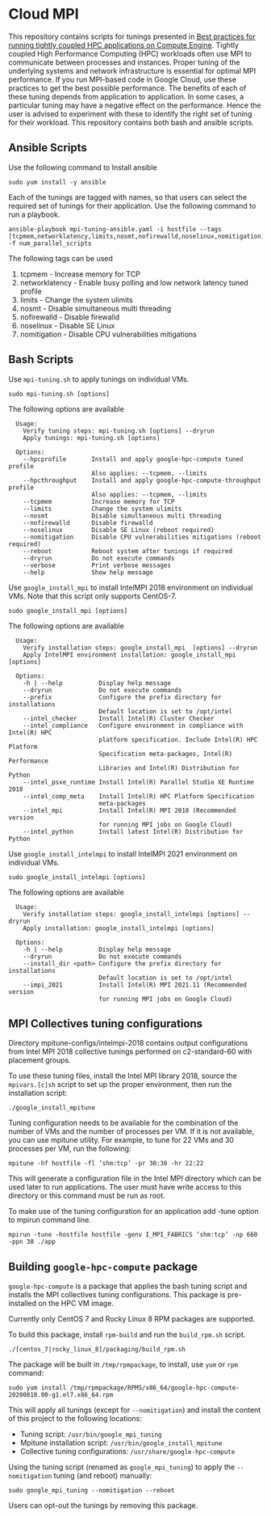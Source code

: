 # Cloud MPI

This repository contains scripts for tunings presented in [Best practices for running tightly coupled HPC applications on Compute Engine](https://cloud.google.com/solutions/best-practices-for-using-mpi-on-compute-engine). Tightly coupled High Performance Computing (HPC) workloads often use MPI to communicate between processes and instances. Proper tuning of the underlying systems and network infrastructure is essential for optimal MPI performance. If you run MPI-based code in Google Cloud, use these practices to get the best possible performance. The benefits of each of these tuning depends from application to application. In some cases, a particular tuning may have a negative effect on the performance. Hence the user is advised to experiment with these to identify the right set of tuning for their workload.  This repository contains both bash and ansible scripts.

##  Ansible Scripts

Use the following command to Install ansible
``` shell
sudo yum install -y ansible
```

Each of the tunings are tagged with names, so that users can select the required set of tunings for their application.  Use the following command to run a playbook.

``` shell
ansible-playbook mpi-tuning-ansible.yaml -i hostfile --tags [tcpmem,networklatency,limits,nosmt,nofirewalld,noselinux,nomitigation] -f num_parallel_scripts
```

The following tags can be used

1. tcpmem - Increase memory for TCP
1. networklatency - Enable busy polling and low network latency tuned profile
1. limits - Change the system ulimits
1. nosmt - Disable simultaneous multi threading
1. nofirewalld - Disable firewalld
1. noselinux - Disable SE Linux
1. nomitigation - Disable CPU vulnerabilities mitigations

## Bash Scripts

Use `mpi-tuning.sh` to apply tunings on individual VMs.

```shell
sudo mpi-tuning.sh [options]
```

The following options are available

```shell
  Usage:
    Verify tuning steps: mpi-tuning.sh [options] --dryrun
    Apply tunings: mpi-tuning.sh [options]

  Options:
    --hpcprofile       Install and apply google-hpc-compute tuned profile
                       Also applies: --tcpmem, --limits
    --hpcthroughput    Install and apply google-hpc-compute-throughput profile
                       Also applies: --tcpmem, --limits
    --tcpmem           Increase memory for TCP
    --limits           Change the system ulimits
    --nosmt            Disable simultaneous multi threading
    --nofirewalld      Disable firewalld
    --noselinux        Disable SE Linux (reboot required)
    --nomitigation     Disable CPU vulnerabilities mitigations (reboot required)
    --reboot           Reboot system after tunings if required
    --dryrun           Do not execute commands
    --verbose          Print verbose messages
    --help             Show help message
```


Use `google_install_mpi` to install IntelMPI 2018 environment on individual VMs. Note that this script only supports CentOS-7.

```shell
sudo google_install_mpi [options]
```

The following options are available

```shell
  Usage:
    Verify installation steps: google_install_mpi  [options] --dryrun
    Apply IntelMPI environment installation: google_install_mpi  [options]

  Options:
    -h | --help          Display help message
    --dryrun             Do not execute commands
    --prefix             Configure the prefix directory for installations
                         Default location is set to /opt/intel
    --intel_checker      Install Intel(R) Cluster Checker
    --intel_compliance   Configure environment in compliance with Intel(R) HPC
                         platform specification. Include Intel(R) HPC Platform
                         Specification meta-packages, Intel(R) Performance
                         Libraries and Intel(R) Distribution for Python
    --intel_psxe_runtime Install Intel(R) Parallel Studio XE Runtime 2018
    --intel_comp_meta    Install Intel(R) HPC Platform Specification
                         meta-packages
    --intel_mpi          Install Intel(R) MPI 2018 (Recommended version
                         for running MPI jobs on Google Cloud)
    --intel_python       Install latest Intel(R) Distribution for Python
```

Use `google_install_intelmpi` to install IntelMPI 2021 environment on individual VMs.

```shell
sudo google_install_intelmpi [options]
```

The following options are available

```shell
  Usage:
    Verify installation steps: google_install_intelmpi [options] --dryrun
    Apply installation: google_install_intelmpi [options]

  Options:
    -h | --help          Display help message
    --dryrun             Do not execute commands
    --install_dir <path> Configure the prefix directory for installations
                         Default location is set to /opt/intel
    --impi_2021          Install Intel(R) MPI 2021.11 (Recommended version
                         for running MPI jobs on Google Cloud)
```



## MPI Collectives tuning configurations

Directory mpitune-configs/intelmpi-2018 contains output configurations from Intel MPI 2018 collective tunings performed on c2-standard-60 with placement groups.

To use these tuning files, install the Intel MPI library 2018, source the `mpivars.[c]sh` script to set up the proper environment, then run the installation script:

```shell
./google_install_mpitune
```

Tuning configuration needs to be available for the combination of the number of VMs and the number of processes per VM. If it is not available, you can use mpitune utility. For example, to tune for 22 VMs and 30 processes per VM, run the following:

```shell
mpitune -hf hostfile -fl ‘shm:tcp’ -pr 30:30 -hr 22:22
```

This will generate a configuration file in the Intel MPI directory which can be used later to run applications. The user must have write access to this directory or this command must be run as root.

To make use of the tuning configuration for an application add -tune option to mpirun command line.

```shell
mpirun -tune -hostfile hostfile -genv I_MPI_FABRICS ‘shm:tcp’ -np 660 -ppn 30 ./app
```

## Building `google-hpc-compute` package

`google-hpc-compute` is a package that applies the bash tuning script and installs the MPI collectives tuning configurations. This package is pre-installed on the HPC VM image.

Currently only CentOS 7 and Rocky Linux 8 RPM packages are supported.

To build this package, install `rpm-build` and run the `build_rpm.sh` script.

```shell
./[centos_7|rocky_linux_8]/packaging/build_rpm.sh
```

The package will be built in `/tmp/rpmpackage`, to install, use `yum` or `rpm` command:

```shell
sudo yum install /tmp/rpmpackage/RPMS/x86_64/google-hpc-compute-20200818.00-g1.el7.x86_64.rpm
```

This will apply all tunings (except for `--nomitigation`) and install the content of this project to the following locations:

- Tuning script: `/usr/bin/google_mpi_tuning`
- Mpitune installation script: `/usr/bin/google_install_mpitune`
- Collective tuning configurations: `/usr/share/google-hpc-compute`

Using the tuning script (renamed as `google_mpi_tuning`) to apply the `--nomitigation` tuning (and reboot) manually:

```shell
sudo google_mpi_tuning --nomitigation --reboot
```

Users can opt-out the tunings by removing this package.
